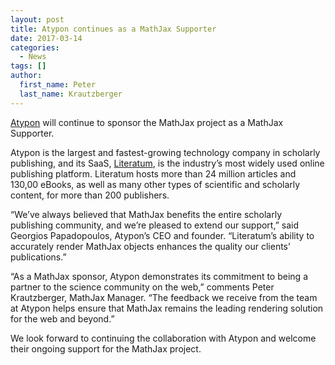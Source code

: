 ```yaml
---
layout: post
title: Atypon continues as a MathJax Supporter
date: 2017-03-14
categories:
  - News
tags: []
author:
  first_name: Peter
  last_name: Krautzberger
---
```



[Atypon](https://atypon.com) will continue to sponsor the MathJax project as a MathJax Supporter.

Atypon is the largest and fastest-growing technology company in scholarly publishing, and its SaaS, [Literatum](https://atypon.com/products/literatum/), is the industry’s most widely used online publishing platform. Literatum hosts more than 24 million articles and 130,00 eBooks, as well as many other types of scientific and scholarly content, for more than 200 publishers. 

“We’ve always believed that MathJax benefits the entire scholarly publishing community, and we’re pleased to extend our support,” said Georgios Papadopoulos, Atypon’s CEO and founder. “Literatum’s ability to accurately render MathJax objects enhances the quality our clients’ publications.”

“As a MathJax sponsor, Atypon demonstrates its commitment to being a partner to the science community on the web,” comments Peter Krautzberger, MathJax Manager. “The feedback we receive from the team at Atypon helps ensure that MathJax remains the leading rendering solution for the web and beyond.”


We look forward to continuing the collaboration with Atypon and welcome their ongoing support for the MathJax project.